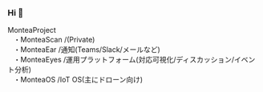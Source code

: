 ### Hi 👋
MonteaProject  
&nbsp;&nbsp;&nbsp;・MonteaScan /(Private)  
&nbsp;&nbsp;&nbsp;・MonteaEar /通知(Teams/Slack/メールなど)  
&nbsp;&nbsp;&nbsp;・MonteaEyes /運用プラットフォーム(対応可視化/ディスカッション/イベント分析)  
&nbsp;&nbsp;&nbsp;・MonteaOS /IoT OS(主にドローン向け)  

<!--
**MonteaProject/MonteaProject** is a ✨ _special_ ✨ repository because its `README.md` (this file) appears on your GitHub profile.

Here are some ideas to get you started:

- 🔭 I’m currently working on ...
- 🌱 I’m currently learning ...
- 👯 I’m looking to collaborate on ...
- 🤔 I’m looking for help with ...
- 💬 Ask me about ...
- 📫 How to reach me: ...
- 😄 Pronouns: ...
- ⚡ Fun fact: ...
-->
